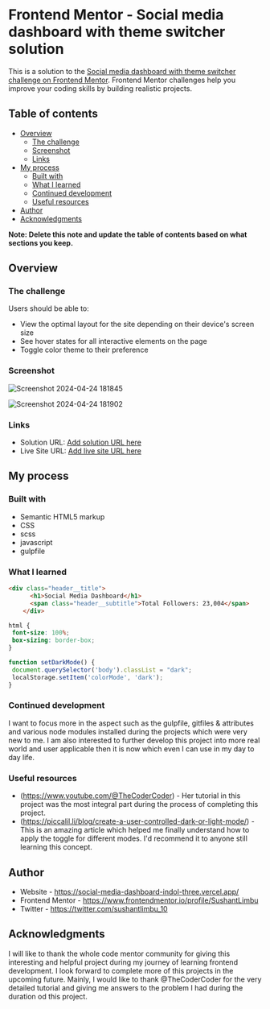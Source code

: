 # Frontend Mentor - Social media dashboard with theme switcher solution

This is a solution to the [Social media dashboard with theme switcher challenge on Frontend Mentor](https://www.frontendmentor.io/challenges/social-media-dashboard-with-theme-switcher-6oY8ozp_H). Frontend Mentor challenges help you improve your coding skills by building realistic projects. 

## Table of contents

- [Overview](#overview)
  - [The challenge](#the-challenge)
  - [Screenshot](#screenshot)
  - [Links](#links)
- [My process](#my-process)
  - [Built with](#built-with)
  - [What I learned](#what-i-learned)
  - [Continued development](#continued-development)
  - [Useful resources](#useful-resources)
- [Author](#author)
- [Acknowledgments](#acknowledgments)

**Note: Delete this note and update the table of contents based on what sections you keep.**

## Overview

### The challenge

Users should be able to:

- View the optimal layout for the site depending on their device's screen size
- See hover states for all interactive elements on the page
- Toggle color theme to their preference

### Screenshot

![Screenshot 2024-04-24 181845](https://github.com/SushantLimbu/Social-Media-Dashboard/assets/152957532/c3ad30d9-88e1-4c80-b55c-40b4fdb377e5)

![Screenshot 2024-04-24 181902](https://github.com/SushantLimbu/Social-Media-Dashboard/assets/152957532/c08f4b4e-ed2f-4309-8f66-1848e7ba6697)

### Links

- Solution URL: [Add solution URL here](https://your-solution-url.com)
- Live Site URL: [Add live site URL here](https://your-live-site-url.com)

## My process

### Built with

- Semantic HTML5 markup
- CSS
- scss
- javascript
- gulpfile


### What I learned

```html
<div class="header__title">
      <h1>Social Media Dashboard</h1>
      <span class="header__subtitle">Total Followers: 23,004</span>
    </div>
```
```css
html {
 font-size: 100%;
 box-sizing: border-box;
}
```
```js
function setDarkMode() {
 document.querySelector('body').classList = "dark";
 localStorage.setItem('colorMode', 'dark');
}
```

### Continued development

I want to focus more in the aspect such as the gulpfile, gitfiles & attributes and various node modules installed during the projects which were very new to me. I am also interested to further develop this project into more real world and user applicable then it is now which even I can use in my day to day life. 

### Useful resources

- (https://www.youtube.com/@TheCoderCoder) - Her tutorial in this project was the most integral part during the process of completing this project.
- (https://piccalil.li/blog/create-a-user-controlled-dark-or-light-mode/) - This is an amazing article which helped me finally understand how to apply the toggle for different modes. I'd recommend it to anyone still learning this concept.

## Author

- Website - https://social-media-dashboard-indol-three.vercel.app/
- Frontend Mentor - https://www.frontendmentor.io/profile/SushantLimbu
- Twitter - https://twitter.com/sushantlimbu_10

## Acknowledgments

I will like to thank the whole code mentor community for giving this interesting and helpful project during my journey of learning frontend development. I look forward to complete more of this projects in the upcoming future. Mainly, I would like to thank @TheCoderCoder for the very detailed tutorial and giving me answers to the problem I had during the duration od this project.
